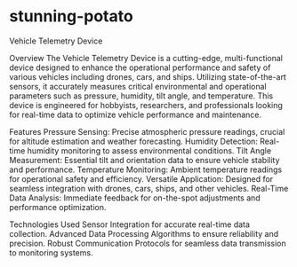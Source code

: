 # stunning-potato
Vehicle Telemetry Device

Overview
The Vehicle Telemetry Device is a cutting-edge, multi-functional device designed to enhance the operational performance and safety of various vehicles including drones, cars, and ships. Utilizing state-of-the-art sensors, it accurately measures critical environmental and operational parameters such as pressure, humidity, tilt angle, and temperature. This device is engineered for hobbyists, researchers, and professionals looking for real-time data to optimize vehicle performance and maintenance.

Features
Pressure Sensing: Precise atmospheric pressure readings, crucial for altitude estimation and weather forecasting.
Humidity Detection: Real-time humidity monitoring to assess environmental conditions.
Tilt Angle Measurement: Essential tilt and orientation data to ensure vehicle stability and performance.
Temperature Monitoring: Ambient temperature readings for operational safety and efficiency.
Versatile Application: Designed for seamless integration with drones, cars, ships, and other vehicles.
Real-Time Data Analysis: Immediate feedback for on-the-spot adjustments and performance optimization.

Technologies Used
Sensor Integration for accurate real-time data collection.
Advanced Data Processing Algorithms to ensure reliability and precision.
Robust Communication Protocols for seamless data transmission to monitoring systems.
